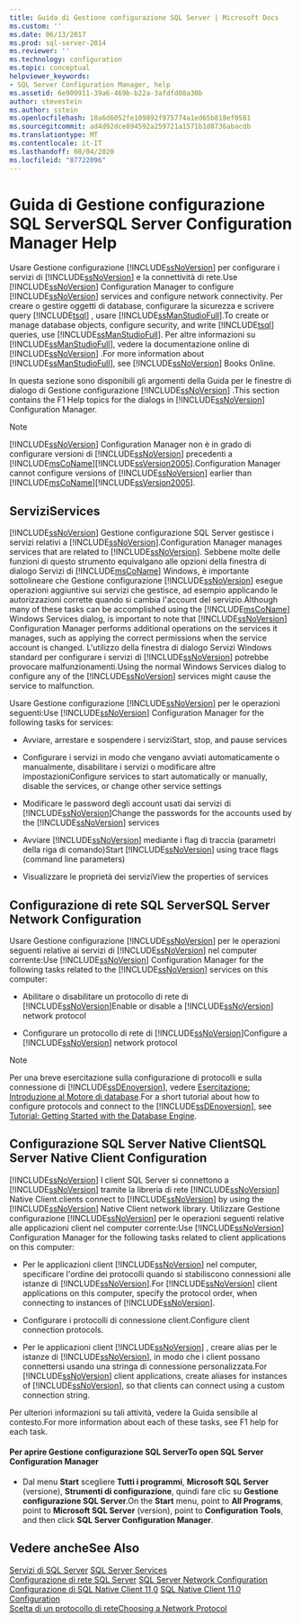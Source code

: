 ```yaml
---
title: Guida di Gestione configurazione SQL Server | Microsoft Docs
ms.custom: ''
ms.date: 06/13/2017
ms.prod: sql-server-2014
ms.reviewer: ''
ms.technology: configuration
ms.topic: conceptual
helpviewer_keywords:
- SQL Server Configuration Manager, help
ms.assetid: 6e909911-39a6-469b-b22a-3afdfd08a30b
author: stevestein
ms.author: sstein
ms.openlocfilehash: 10a6d6052fe109892f975774a1ed65b818ef0581
ms.sourcegitcommit: ad4d92dce894592a259721a1571b1d8736abacdb
ms.translationtype: MT
ms.contentlocale: it-IT
ms.lasthandoff: 08/04/2020
ms.locfileid: "87722096"
---
```

# <a name="sql-server-configuration-manager-help"></a><span data-ttu-id="e6bad-102">Guida di Gestione configurazione SQL Server</span><span class="sxs-lookup"><span data-stu-id="e6bad-102">SQL Server Configuration Manager Help</span></span>
  <span data-ttu-id="e6bad-103">Usare Gestione configurazione [!INCLUDE[ssNoVersion](../../includes/ssnoversion-md.md)] per configurare i servizi di [!INCLUDE[ssNoVersion](../../includes/ssnoversion-md.md)] e la connettività di rete.</span><span class="sxs-lookup"><span data-stu-id="e6bad-103">Use [!INCLUDE[ssNoVersion](../../includes/ssnoversion-md.md)] Configuration Manager to configure [!INCLUDE[ssNoVersion](../../includes/ssnoversion-md.md)] services and configure network connectivity.</span></span> <span data-ttu-id="e6bad-104">Per creare o gestire oggetti di database, configurare la sicurezza e scrivere query [!INCLUDE[tsql](../../includes/tsql-md.md)] , usare [!INCLUDE[ssManStudioFull](../../includes/ssmanstudiofull-md.md)].</span><span class="sxs-lookup"><span data-stu-id="e6bad-104">To create or manage database objects, configure security, and write [!INCLUDE[tsql](../../includes/tsql-md.md)] queries, use [!INCLUDE[ssManStudioFull](../../includes/ssmanstudiofull-md.md)].</span></span> <span data-ttu-id="e6bad-105">Per altre informazioni su [!INCLUDE[ssManStudioFull](../../includes/ssmanstudiofull-md.md)], vedere la documentazione online di [!INCLUDE[ssNoVersion](../../includes/ssnoversion-md.md)] .</span><span class="sxs-lookup"><span data-stu-id="e6bad-105">For more information about [!INCLUDE[ssManStudioFull](../../includes/ssmanstudiofull-md.md)], see [!INCLUDE[ssNoVersion](../../includes/ssnoversion-md.md)] Books Online.</span></span>  
  
 <span data-ttu-id="e6bad-106">In questa sezione sono disponibili gli argomenti della Guida per le finestre di dialogo di Gestione configurazione [!INCLUDE[ssNoVersion](../../includes/ssnoversion-md.md)] .</span><span class="sxs-lookup"><span data-stu-id="e6bad-106">This section contains the F1 Help topics for the dialogs in [!INCLUDE[ssNoVersion](../../includes/ssnoversion-md.md)] Configuration Manager.</span></span>  
  
> [!NOTE]  
>  [!INCLUDE[ssNoVersion](../../includes/ssnoversion-md.md)] <span data-ttu-id="e6bad-107">Configuration Manager non è in grado di configurare versioni di [!INCLUDE[ssNoVersion](../../includes/ssnoversion-md.md)] precedenti a [!INCLUDE[msCoName](../../includes/msconame-md.md)][!INCLUDE[ssVersion2005](../../includes/ssversion2005-md.md)].</span><span class="sxs-lookup"><span data-stu-id="e6bad-107">Configuration Manager cannot configure versions of [!INCLUDE[ssNoVersion](../../includes/ssnoversion-md.md)] earlier than [!INCLUDE[msCoName](../../includes/msconame-md.md)][!INCLUDE[ssVersion2005](../../includes/ssversion2005-md.md)].</span></span>  
  
## <a name="services"></a><span data-ttu-id="e6bad-108">Servizi</span><span class="sxs-lookup"><span data-stu-id="e6bad-108">Services</span></span>  
 [!INCLUDE[ssNoVersion](../../includes/ssnoversion-md.md)] <span data-ttu-id="e6bad-109">Gestione configurazione SQL Server gestisce i servizi relativi a [!INCLUDE[ssNoVersion](../../includes/ssnoversion-md.md)].</span><span class="sxs-lookup"><span data-stu-id="e6bad-109">Configuration Manager manages services that are related to [!INCLUDE[ssNoVersion](../../includes/ssnoversion-md.md)].</span></span> <span data-ttu-id="e6bad-110">Sebbene molte delle funzioni di questo strumento equivalgano alle opzioni della finestra di dialogo Servizi di [!INCLUDE[msCoName](../../includes/msconame-md.md)] Windows, è importante sottolineare che Gestione configurazione [!INCLUDE[ssNoVersion](../../includes/ssnoversion-md.md)] esegue operazioni aggiuntive sui servizi che gestisce, ad esempio applicando le autorizzazioni corrette quando si cambia l'account del servizio.</span><span class="sxs-lookup"><span data-stu-id="e6bad-110">Although many of these tasks can be accomplished using the [!INCLUDE[msCoName](../../includes/msconame-md.md)] Windows Services dialog, is important to note that [!INCLUDE[ssNoVersion](../../includes/ssnoversion-md.md)] Configuration Manager performs additional operations on the services it manages, such as applying the correct permissions when the service account is changed.</span></span> <span data-ttu-id="e6bad-111">L'utilizzo della finestra di dialogo Servizi Windows standard per configurare i servizi di [!INCLUDE[ssNoVersion](../../includes/ssnoversion-md.md)] potrebbe provocare malfunzionamenti.</span><span class="sxs-lookup"><span data-stu-id="e6bad-111">Using the normal Windows Services dialog to configure any of the [!INCLUDE[ssNoVersion](../../includes/ssnoversion-md.md)] services might cause the service to malfunction.</span></span>  
  
 <span data-ttu-id="e6bad-112">Usare Gestione configurazione [!INCLUDE[ssNoVersion](../../includes/ssnoversion-md.md)] per le operazioni seguenti:</span><span class="sxs-lookup"><span data-stu-id="e6bad-112">Use [!INCLUDE[ssNoVersion](../../includes/ssnoversion-md.md)] Configuration Manager for the following tasks for services:</span></span>  
  
-   <span data-ttu-id="e6bad-113">Avviare, arrestare e sospendere i servizi</span><span class="sxs-lookup"><span data-stu-id="e6bad-113">Start, stop, and pause services</span></span>  
  
-   <span data-ttu-id="e6bad-114">Configurare i servizi in modo che vengano avviati automaticamente o manualmente, disabilitare i servizi o modificare altre impostazioni</span><span class="sxs-lookup"><span data-stu-id="e6bad-114">Configure services to start automatically or manually, disable the services, or change other service settings</span></span>  
  
-   <span data-ttu-id="e6bad-115">Modificare le password degli account usati dai servizi di [!INCLUDE[ssNoVersion](../../includes/ssnoversion-md.md)]</span><span class="sxs-lookup"><span data-stu-id="e6bad-115">Change the passwords for the accounts used by the [!INCLUDE[ssNoVersion](../../includes/ssnoversion-md.md)] services</span></span>  
  
-   <span data-ttu-id="e6bad-116">Avviare [!INCLUDE[ssNoVersion](../../includes/ssnoversion-md.md)] mediante i flag di traccia (parametri della riga di comando)</span><span class="sxs-lookup"><span data-stu-id="e6bad-116">Start [!INCLUDE[ssNoVersion](../../includes/ssnoversion-md.md)] using trace flags (command line parameters)</span></span>  
  
-   <span data-ttu-id="e6bad-117">Visualizzare le proprietà dei servizi</span><span class="sxs-lookup"><span data-stu-id="e6bad-117">View the properties of services</span></span>  
  
## <a name="sql-server-network-configuration"></a><span data-ttu-id="e6bad-118">Configurazione di rete SQL Server</span><span class="sxs-lookup"><span data-stu-id="e6bad-118">SQL Server Network Configuration</span></span>  
 <span data-ttu-id="e6bad-119">Usare Gestione configurazione [!INCLUDE[ssNoVersion](../../includes/ssnoversion-md.md)] per le operazioni seguenti relative ai servizi di [!INCLUDE[ssNoVersion](../../includes/ssnoversion-md.md)] nel computer corrente:</span><span class="sxs-lookup"><span data-stu-id="e6bad-119">Use [!INCLUDE[ssNoVersion](../../includes/ssnoversion-md.md)] Configuration Manager for the following tasks related to the [!INCLUDE[ssNoVersion](../../includes/ssnoversion-md.md)] services on this computer:</span></span>  
  
-   <span data-ttu-id="e6bad-120">Abilitare o disabilitare un protocollo di rete di [!INCLUDE[ssNoVersion](../../includes/ssnoversion-md.md)]</span><span class="sxs-lookup"><span data-stu-id="e6bad-120">Enable or disable a [!INCLUDE[ssNoVersion](../../includes/ssnoversion-md.md)] network protocol</span></span>  
  
-   <span data-ttu-id="e6bad-121">Configurare un protocollo di rete di [!INCLUDE[ssNoVersion](../../includes/ssnoversion-md.md)]</span><span class="sxs-lookup"><span data-stu-id="e6bad-121">Configure a [!INCLUDE[ssNoVersion](../../includes/ssnoversion-md.md)] network protocol</span></span>  
  
> [!NOTE]  
>  <span data-ttu-id="e6bad-122">Per una breve esercitazione sulla configurazione di protocolli e sulla connessione di [!INCLUDE[ssDEnoversion](../../includes/ssdenoversion-md.md)], vedere [Esercitazione: Introduzione al Motore di database](../../relational-databases/tutorial-getting-started-with-the-database-engine.md).</span><span class="sxs-lookup"><span data-stu-id="e6bad-122">For a short tutorial about how to configure protocols and connect to the [!INCLUDE[ssDEnoversion](../../includes/ssdenoversion-md.md)], see [Tutorial: Getting Started with the Database Engine](../../relational-databases/tutorial-getting-started-with-the-database-engine.md).</span></span>  
  
## <a name="sql-server-native-client-configuration"></a><span data-ttu-id="e6bad-123">Configurazione SQL Server Native Client</span><span class="sxs-lookup"><span data-stu-id="e6bad-123">SQL Server Native Client Configuration</span></span>  
 [!INCLUDE[ssNoVersion](../../includes/ssnoversion-md.md)] <span data-ttu-id="e6bad-124">I client SQL Server si connettono a [!INCLUDE[ssNoVersion](../../includes/ssnoversion-md.md)] tramite la libreria di rete [!INCLUDE[ssNoVersion](../../includes/ssnoversion-md.md)] Native Client.</span><span class="sxs-lookup"><span data-stu-id="e6bad-124">clients connect to [!INCLUDE[ssNoVersion](../../includes/ssnoversion-md.md)] by using the [!INCLUDE[ssNoVersion](../../includes/ssnoversion-md.md)] Native Client network library.</span></span> <span data-ttu-id="e6bad-125">Utilizzare Gestione configurazione [!INCLUDE[ssNoVersion](../../includes/ssnoversion-md.md)] per le operazioni seguenti relative alle applicazioni client nel computer corrente:</span><span class="sxs-lookup"><span data-stu-id="e6bad-125">Use [!INCLUDE[ssNoVersion](../../includes/ssnoversion-md.md)] Configuration Manager for the following tasks related to client applications on this computer:</span></span>  
  
-   <span data-ttu-id="e6bad-126">Per le applicazioni client [!INCLUDE[ssNoVersion](../../includes/ssnoversion-md.md)] nel computer, specificare l'ordine dei protocolli quando si stabiliscono connessioni alle istanze di [!INCLUDE[ssNoVersion](../../includes/ssnoversion-md.md)].</span><span class="sxs-lookup"><span data-stu-id="e6bad-126">For [!INCLUDE[ssNoVersion](../../includes/ssnoversion-md.md)] client applications on this computer, specify the protocol order, when connecting to instances of [!INCLUDE[ssNoVersion](../../includes/ssnoversion-md.md)].</span></span>  
  
-   <span data-ttu-id="e6bad-127">Configurare i protocolli di connessione client.</span><span class="sxs-lookup"><span data-stu-id="e6bad-127">Configure client connection protocols.</span></span>  
  
-   <span data-ttu-id="e6bad-128">Per le applicazioni client [!INCLUDE[ssNoVersion](../../includes/ssnoversion-md.md)] , creare alias per le istanze di [!INCLUDE[ssNoVersion](../../includes/ssnoversion-md.md)], in modo che i client possano connettersi usando una stringa di connessione personalizzata.</span><span class="sxs-lookup"><span data-stu-id="e6bad-128">For [!INCLUDE[ssNoVersion](../../includes/ssnoversion-md.md)] client applications, create aliases for instances of [!INCLUDE[ssNoVersion](../../includes/ssnoversion-md.md)], so that clients can connect using a custom connection string.</span></span>  
  
 <span data-ttu-id="e6bad-129">Per ulteriori informazioni su tali attività, vedere la Guida sensibile al contesto.</span><span class="sxs-lookup"><span data-stu-id="e6bad-129">For more information about each of these tasks, see F1 help for each task.</span></span>  
  
#### <a name="to-open-sql-server-configuration-manager"></a><span data-ttu-id="e6bad-130">Per aprire Gestione configurazione SQL Server</span><span class="sxs-lookup"><span data-stu-id="e6bad-130">To open SQL Server Configuration Manager</span></span>  
  
-   <span data-ttu-id="e6bad-131">Dal menu **Start** scegliere **Tutti i programmi**, **Microsoft SQL Server** (versione), **Strumenti di configurazione**, quindi fare clic su **Gestione configurazione SQL Server**.</span><span class="sxs-lookup"><span data-stu-id="e6bad-131">On the **Start** menu, point to **All Programs**, point to **Microsoft SQL Server** (version), point to **Configuration Tools**, and then click **SQL Server Configuration Manager**.</span></span>  
  
## <a name="see-also"></a><span data-ttu-id="e6bad-132">Vedere anche</span><span class="sxs-lookup"><span data-stu-id="e6bad-132">See Also</span></span>  
 <span data-ttu-id="e6bad-133">[Servizi di SQL Server](../../../2014/tools/configuration-manager/sql-server-services.md) </span><span class="sxs-lookup"><span data-stu-id="e6bad-133">[SQL Server Services](../../../2014/tools/configuration-manager/sql-server-services.md) </span></span>  
 <span data-ttu-id="e6bad-134">[Configurazione di rete SQL Server](sql-server-network-configuration.md) </span><span class="sxs-lookup"><span data-stu-id="e6bad-134">[SQL Server Network Configuration](sql-server-network-configuration.md) </span></span>  
 <span data-ttu-id="e6bad-135">[Configurazione di SQL Native Client 11,0](../../../2014/tools/configuration-manager/sql-native-client-11-0-configuration.md) </span><span class="sxs-lookup"><span data-stu-id="e6bad-135">[SQL Native Client 11.0 Configuration](../../../2014/tools/configuration-manager/sql-native-client-11-0-configuration.md) </span></span>  
 [<span data-ttu-id="e6bad-136">Scelta di un protocollo di rete</span><span class="sxs-lookup"><span data-stu-id="e6bad-136">Choosing a Network Protocol</span></span>](../../../2014/tools/configuration-manager/choosing-a-network-protocol.md)  
  
  

